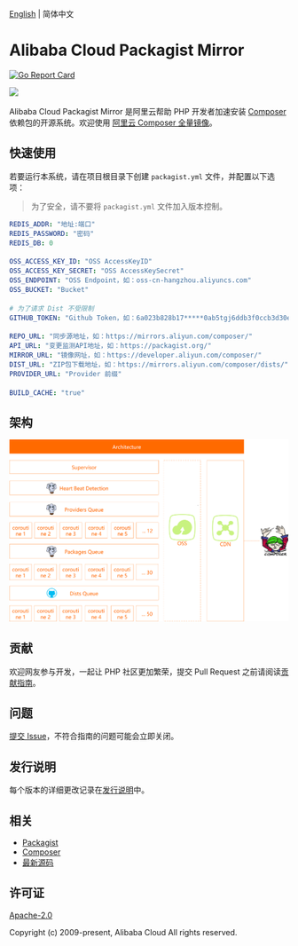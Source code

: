 [English](/README.md) | 简体中文


# Alibaba Cloud Packagist Mirror
[![Go Report Card](https://goreportcard.com/badge/github.com/aliyun/packagist-mirror)](https://goreportcard.com/report/github.com/aliyun/packagist-mirror)

![](https://aliyunsdk-pages.alicdn.com/icons/AlibabaCloud.svg)


Alibaba Cloud Packagist Mirror 是阿里云帮助 PHP 开发者加速安装 [Composer](https://getcomposer.org) 依赖包的开源系统。欢迎使用 [阿里云 Composer 全量镜像](https://developer.aliyun.com/composer)。



## 快速使用
若要运行本系统，请在项目根目录下创建 `packagist.yml` 文件，并配置以下选项：
> 为了安全，请不要将 `packagist.yml` 文件加入版本控制。

```yaml
REDIS_ADDR: "地址:端口"
REDIS_PASSWORD: "密码"
REDIS_DB: 0

OSS_ACCESS_KEY_ID: "OSS AccessKeyID"
OSS_ACCESS_KEY_SECRET: "OSS AccessKeySecret"
OSS_ENDPOINT: "OSS Endpoint，如：oss-cn-hangzhou.aliyuncs.com"
OSS_BUCKET: "Bucket"

# 为了请求 Dist 不受限制
GITHUB_TOKEN: "Github Token，如：6a023b828b17*****0ab5tgj6ddb3f0ccb3d30e0"

REPO_URL: "同步源地址，如：https://mirrors.aliyun.com/composer/"
API_URL: "变更监测API地址，如：https://packagist.org/"
MIRROR_URL: "镜像网址，如：https://developer.aliyun.com/composer/"
DIST_URL: "ZIP包下载地址，如：https://mirrors.aliyun.com/composer/dists/"
PROVIDER_URL: "Provider 前缀"

BUILD_CACHE: "true"
```


## 架构
![](architecture.png)


## 贡献
欢迎网友参与开发，一起让 PHP 社区更加繁荣，提交 Pull Request 之前请阅读[贡献指南](/CONTRIBUTING.md)。


## 问题
[提交 Issue](https://github.com/aliyun/packagist-mirror/issues/new/choose)，不符合指南的问题可能会立即关闭。


## 发行说明
每个版本的详细更改记录在[发行说明](/CHANGELOG.md)中。


## 相关
* [Packagist](https://packagist.org/)
* [Composer](https://getcomposer.org)
* [最新源码](https://github.com/aliyun/packagist-mirror)


## 许可证
[Apache-2.0](/LICENSE.md)

Copyright (c) 2009-present, Alibaba Cloud All rights reserved.
